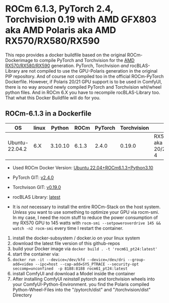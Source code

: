 # ROCm 6.1.3, PyTorch 2.4, Torchvision 0.19 with AMD GFX803 aka AMD Polaris aka AMD RX570/RX580/RX590

This repo provides a docker buildfile based on the original ROCm-Dockerimage to compile PyTorch and Torchvision for the [AMD RX570/RX580/RX590](https://en.wikipedia.org/wiki/Radeon_500_series) generation. PyTorch, Torchvision _and_ rocBLAS-Library are not compiled to use the GPU-Polaris generation in the original PIP repository. And of course not compiled too in the official ROCm-PyTorch Dockerfile. However, if Polaris 20/21 GPU support is to be used in ComfyUI, there is no way around newly compiled PyTorch and Torchvision whl/wheel python files. And in ROCm 6.X you have to recompile rocBLAS-Library too. That what this Docker Buildfile will do for you.

## ROCm-6.1.3 in a Dockerfile

|OS            |linux|Python|ROCm |PyTorch|Torchvision|GPU|
|--------------|-----|------|-----|-----|-----|-----|
|Ubuntu-22.04.2|6.X |3.10.10|6.1.3|2.4.0|0.19.0|RX570/580/590 aka Polaris 20/21 aka GCN 4|

* Used ROCm Docker Version: [Ubuntu 22.04+ROCm6.1.3+Python3.10](https://hub.docker.com/layers/rocm/pytorch/rocm6.1.3_ubuntu22.04_py3.10_pytorch_release-2.1.2/images/sha256-456d74f70687b6684a95c296778192a729dde2bfec51ed12f7240e5aa399b09d?context=explore)     

* PyTorch GIT: [v2.4.0](https://github.com/pytorch/pytorch)
* Torchvison GIT: [v0.19.0](https://github.com/pytorch/vision)
* rocBLAS Library: [latest](https://github.com/ROCm/rocBLAS)

- It is _not_ necessary to install the entire ROCm-Stack on the host system. _Unless_ you want to use something to optimize your GPU via rocm-smi. In my case, I need the rocm stuff to reduce the power consumption of my RX570 GPU to 145 watts with `rocm-smi --setpoweroverdrive 145 && watch -n2 rocm-smi` every time I restart the container.

1. install the docker-subsystem / docker.io on your linux system
2. download the latest file version of this github-repos
3. build your Docker image via `docker build . -t 'rocm61_pt24:latest'`
4. start the container via:
5. `docker run -it --device=/dev/kfd --device=/dev/dri --group-add=video --ipc=host --cap-add=SYS_PTRACE --security-opt seccomp=unconfined  -p 8188:8188 rocm61_pt24:latest`
7. install ComfyUI and download a Model inside the container
8. After installing ComfyUI _reinstall_ pytorch and torchvision wheels into your ComfyUI-Python-Environment. you find the Polaris compiled Python-Wheel-Files into the "/pytorch/dist" and "/torchvision/dist" Directory

